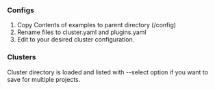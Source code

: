 ### Configs

1. Copy Contents of examples to parent directory (/config)
2. Rename files to cluster.yaml and plugins.yaml
3. Edit to your desired cluster configuration.

### Clusters
Cluster directory is loaded and listed with --select option if you want to save for multiple projects.